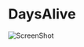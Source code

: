 DaysAlive
=========
![ScreenShot](https://raw.github.com/JohnCit/DaysAlive/master/screenshot/screenshot1.PNG)
